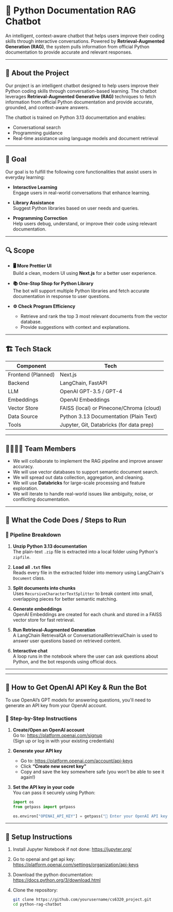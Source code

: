 # 🧠 Python Documentation RAG Chatbot

An intelligent, context-aware chatbot that helps users improve their coding skills through interactive conversations. Powered by **Retrieval-Augmented Generation (RAG)**, the system pulls information from official Python documentation to provide accurate and relevant responses.

---

## 📌 About the Project

Our project is an intelligent chatbot designed to help users improve their Python coding skills through conversation-based learning. The chatbot leverages **Retrieval-Augmented Generative (RAG)** techniques to fetch information from official Python documentation and provide accurate, grounded, and context-aware answers.

The chatbot is trained on Python 3.13 documentation and enables:

- Conversational search
- Programming guidance
- Real-time assistance using language models and document retrieval

---

## 🎯 Goal

Our goal is to fulfill the following core functionalities that assist users in everyday learning:

- **Interactive Learning**  
  Engage users in real-world conversations that enhance learning.

- **Library Assistance**  
  Suggest Python libraries based on user needs and queries.

- **Programming Correction**  
  Help users debug, understand, or improve their code using relevant documentation.

---

## 🔍 Scope

- **🖥️ More Prettier UI**  
  Build a clean, modern UI using **Next.js** for a better user experience.

- **📚 One-Stop Shop for Python Library**  
  The bot will support multiple Python libraries and fetch accurate documentation in response to user questions.

- **⚙️ Check Program Efficiency**
  - Retrieve and rank the top 3 most relevant documents from the vector database.
  - Provide suggestions with context and explanations.

---

## 🏗️ Tech Stack

| Component          | Tech                                     |
| ------------------ | ---------------------------------------- |
| Frontend (Planned) | Next.js                                  |
| Backend            | LangChain, FastAPI                       |
| LLM                | OpenAI GPT-3.5 / GPT-4                   |
| Embeddings         | OpenAI Embeddings                        |
| Vector Store       | FAISS (local) or Pinecone/Chroma (cloud) |
| Data Source        | Python 3.13 Documentation (Plain Text)   |
| Tools              | Jupyter, Git, Databricks (for data prep) |

---

## 👨‍👩‍👧‍👦 Team Members

- We will collaborate to implement the RAG pipeline and improve answer accuracy.
- We will use vector databases to support semantic document search.
- We will spread out data collection, aggregation, and cleaning.
- We will use **Databricks** for large-scale processing and feature exploration.
- We will iterate to handle real-world issues like ambiguity, noise, or conflicting documentation.

---

## 🧪 What the Code Does / Steps to Run

### 🔄 Pipeline Breakdown

1. **Unzip Python 3.13 documentation**  
   The plain-text `.zip` file is extracted into a local folder using Python's `zipfile`.

2. **Load all `.txt` files**  
   Reads every file in the extracted folder into memory using LangChain's `Document` class.

3. **Split documents into chunks**  
   Uses `RecursiveCharacterTextSplitter` to break content into small, overlapping pieces for better semantic matching.

4. **Generate embeddings**  
   OpenAI Embeddings are created for each chunk and stored in a FAISS vector store for fast retrieval.

5. **Run Retrieval-Augmented Generation**  
   A LangChain RetrievalQA or ConversationalRetrievalChain is used to answer user questions based on retrieved content.

6. **Interactive chat**  
   A loop runs in the notebook where the user can ask questions about Python, and the bot responds using official docs.

---

---

## 🔐 How to Get OpenAI API Key & Run the Bot

To use OpenAI’s GPT models for answering questions, you'll need to generate an API key from your OpenAI account.

### 🧾 Step-by-Step Instructions

1. **Create/Open an OpenAI account**  
   Go to: https://platform.openai.com/signup  
   (Sign up or log in with your existing credentials)

2. **Generate your API key**

   - Go to: https://platform.openai.com/account/api-keys
   - Click **“Create new secret key”**
   - Copy and save the key somewhere safe (you won’t be able to see it again!)

3. **Set the API key in your code**  
   You can pass it securely using Python:

   ```python
   import os
   from getpass import getpass

   os.environ["OPENAI_API_KEY"] = getpass("🔐 Enter your OpenAI API key: ")
   ```

---

## 🚀 Setup Instructions

1. Install Jupyter Notebook if not done: https://jupyter.org/

2. Go to openai and get api key: https://platform.openai.com/settings/organization/api-keys

3. Download the python documentation: https://docs.python.org/3/download.html

4. Clone the repository:
   ```bash
   git clone https://github.com/yourusername/cs6320_project.git
   cd python-rag-chatbot
   ```
